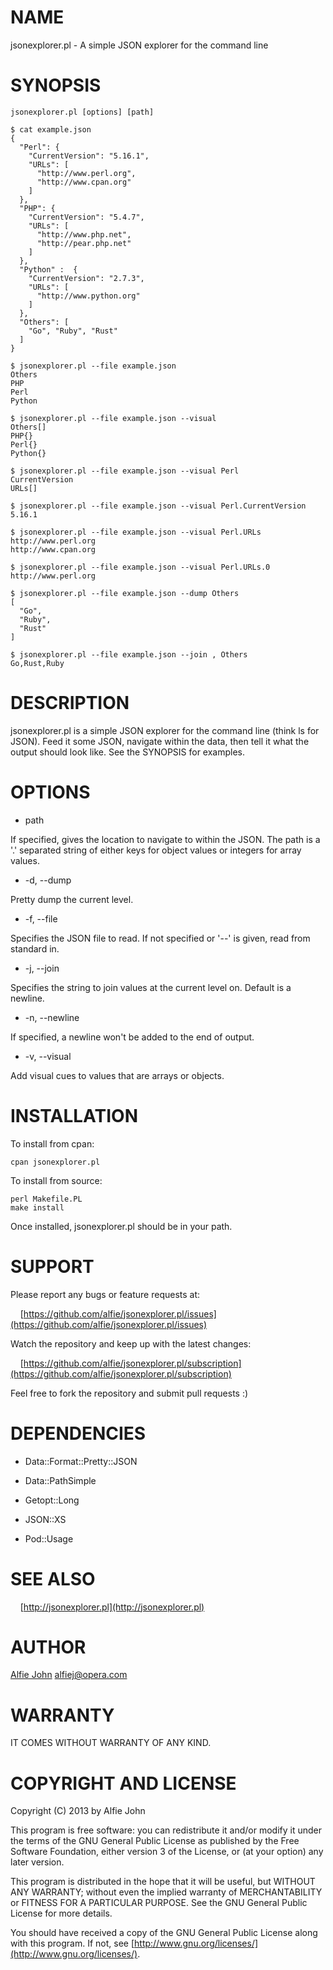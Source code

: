 # NAME

jsonexplorer.pl - A simple JSON explorer for the command line

# SYNOPSIS

    jsonexplorer.pl [options] [path]

    $ cat example.json
    {
      "Perl": {
        "CurrentVersion": "5.16.1",
        "URLs": [
          "http://www.perl.org",
          "http://www.cpan.org"
        ]
      },
      "PHP": {
        "CurrentVersion": "5.4.7",
        "URLs": [
          "http://www.php.net",
          "http://pear.php.net"
        ]
      },
      "Python" :  {
        "CurrentVersion": "2.7.3",
        "URLs": [
          "http://www.python.org"
        ]
      },
      "Others": [
        "Go", "Ruby", "Rust"
      ]
    }

    $ jsonexplorer.pl --file example.json
    Others
    PHP
    Perl
    Python

    $ jsonexplorer.pl --file example.json --visual
    Others[]
    PHP{}
    Perl{}
    Python{}

    $ jsonexplorer.pl --file example.json --visual Perl
    CurrentVersion
    URLs[]

    $ jsonexplorer.pl --file example.json --visual Perl.CurrentVersion
    5.16.1

    $ jsonexplorer.pl --file example.json --visual Perl.URLs
    http://www.perl.org
    http://www.cpan.org

    $ jsonexplorer.pl --file example.json --visual Perl.URLs.0
    http://www.perl.org

    $ jsonexplorer.pl --file example.json --dump Others
    [
      "Go",
      "Ruby",
      "Rust"
    ]

    $ jsonexplorer.pl --file example.json --join , Others
    Go,Rust,Ruby

# DESCRIPTION

jsonexplorer.pl is a simple JSON explorer for the command line (think ls for
JSON). Feed it some JSON, navigate within the data, then tell it what the
output should look like. See the SYNOPSIS for examples.

# OPTIONS

* path

If specified, gives the location to navigate to within the JSON. The path is a
'.' separated string of either keys for object values or integers for array
values.

* -d, --dump

Pretty dump the current level.

* -f, --file <filename>

Specifies the JSON file to read. If not specified or '--' is given, read from
standard in.

* -j, --join <string>

Specifies the string to join values at the current level on. Default is a
newline.

* -n, --newline

If specified, a newline won't be added to the end of output.

* -v, --visual

Add visual cues to values that are arrays or objects.

# INSTALLATION

To install from cpan:

    cpan jsonexplorer.pl

To install from source:

    perl Makefile.PL
    make install

Once installed, jsonexplorer.pl should be in your path.

# SUPPORT

Please report any bugs or feature requests at:

&nbsp;&nbsp;&nbsp;&nbsp;[https://github.com/alfie/jsonexplorer.pl/issues](https://github.com/alfie/jsonexplorer.pl/issues)

Watch the repository and keep up with the latest changes:

&nbsp;&nbsp;&nbsp;&nbsp;[https://github.com/alfie/jsonexplorer.pl/subscription](https://github.com/alfie/jsonexplorer.pl/subscription)

Feel free to fork the repository and submit pull requests :)

# DEPENDENCIES

* Data::Format::Pretty::JSON

* Data::PathSimple

* Getopt::Long

* JSON::XS

* Pod::Usage

# SEE ALSO

&nbsp;&nbsp;&nbsp;&nbsp;[http://jsonexplorer.pl](http://jsonexplorer.pl)

# AUTHOR

[Alfie John](https://github.com/alfie) [alfiej@opera.com](mailto:alfiej@opera.com)

# WARRANTY

IT COMES WITHOUT WARRANTY OF ANY KIND.

# COPYRIGHT AND LICENSE

Copyright (C) 2013 by Alfie John

This program is free software: you can redistribute it and/or modify it under
the terms of the GNU General Public License as published by the Free Software
Foundation, either version 3 of the License, or (at your option) any later
version.

This program is distributed in the hope that it will be useful, but WITHOUT ANY
WARRANTY; without even the implied warranty of MERCHANTABILITY or FITNESS FOR A
PARTICULAR PURPOSE. See the GNU General Public License for more details.

You should have received a copy of the GNU General Public License along with
this program. If not, see [http://www.gnu.org/licenses/](http://www.gnu.org/licenses/).
